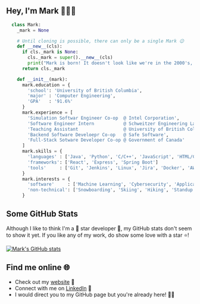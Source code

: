 ## Hey, I'm Mark 👋👨‍💻

```python
  class Mark:
    _mark = None

    # Until cloning is possible, there can only be a single Mark 😉
    def __new__(cls):
      if cls._mark is None:
        cls._mark = super().__new__(cls)
        print("Mark is born! It doesn't look like we're in the 2000's, though 🤔")
      return cls._mark

    def __init__(mark):
      mark.education = {
        'school': 'University of British Columbia',
        'major' : 'Computer Engineering',
        'GPA'   : '91.6%'
      }
      mark.experience = [
        'Simulation Softwar Engineer Co-op  @ Intel Corporation',
        'Software Engineer Intern           @ Schweitzer Engineering Laboratories (SEL)',
        'Teaching Assistant                 @ University of British Columbia',
        'Backend Software Develoepr Co-op   @ Safe Software',
        'Full-Stack Sotware Developer Co-op @ Government of Canada'
      ]
      mark.skills = {
        'languages' : ['Java', 'Python', 'C/C++', 'JavaScript', 'HTML/CSS', 'SQL', 'SystemVerilog'],
        'frameworks': ['React', 'Express', 'Spring Boot']
        'tools'     : ['Git', 'Jenkins', 'Linux', 'Jira', 'Docker', 'AWS']
      }
      mark.interests = {
        'software'     : ['Machine Learning', 'Cybersecurity', 'Application Development', 'Automation'],
        'non-technical': ['Snowboarding', 'Skiing', 'Hiking', 'Standup Comedy', 'Skin Care', 'Arabic']
      }
```

## Some GitHub Stats
Although I like to think I'm a 🌟 star developer 🌟, my GitHub stats don't seem to show it yet. If you like any of my work, do show some love with a star ⭐!

[![Mark's GitHub stats](https://github-readme-stats.vercel.app/api?username=Mark-Mekhail&hide=contribs&show_icons=true&hide_rank=true&include_all_commits)](https://github.com/anuraghazra/github-readme-stats)

## Find me online 🌐
- Check out my [website](https://mark-mekhail.github.io/About-Mark/) 🔗
- Connect with me on [LinkedIn](https://www.linkedin.com/in/markmekhail/) 🤝
- I would direct you to my GitHub page but you're already here! 🤷‍♂️
